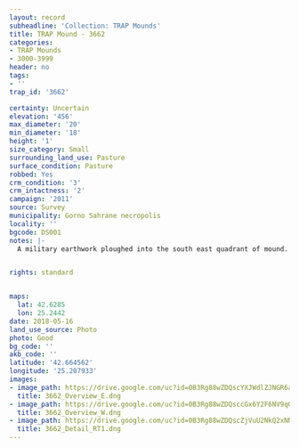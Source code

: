 ```yaml
---
layout: record
subheadline: 'Collection: TRAP Mounds'
title: TRAP Mound - 3662
categories:
- TRAP Mounds
- 3000-3999
header: no
tags:
- ''
trap_id: '3662'

certainty: Uncertain
elevation: '456'
max_diameter: '20'
min_diameter: '18'
height: '1'
size_category: Small
surrounding_land_use: Pasture
surface_condition: Pasture
robbed: Yes
crm_condition: '3'
crm_intactness: '2'
campaign: '2011'
source: Survey
municipality: Gorno Sahrane necropolis
locality: ''
bgcode: DS001
notes: |-
  A military earthwork ploughed into the south east quadrant of mound.


rights: standard


maps:
  lat: 42.6285
  lon: 25.2442
date: 2018-05-16
land_use_source: Photo
photo: Good
bg_code: ''
akb_code: ''
latitude: '42.664562'
longitude: '25.207933'
images:
- image_path: https://drive.google.com/uc?id=0B3Rg88wZDQscYXJWdlZJNGR6aW8
  title: 3662_Overview_E.dng
- image_path: https://drive.google.com/uc?id=0B3Rg88wZDQsccGx6Y2F6NV9qQUE
  title: 3662_Overview_W.dng
- image_path: https://drive.google.com/uc?id=0B3Rg88wZDQscZjVuU2NkQ2xNNEU
  title: 3662_Detail_RT1.dng
---
```

